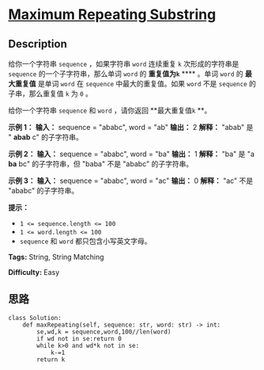 # [Maximum Repeating Substring][title]

## Description

给你一个字符串 `sequence` ，如果字符串 `word` 连续重复 `k` 次形成的字符串是 `sequence` 的一个子字符串，那么单词
`word` 的 **重复值为`k`** **** 。单词 `word` 的 **最** **大重复值** 是单词 `word` 在 `sequence`
中最大的重复值。如果 `word` 不是 `sequence` 的子串，那么重复值 `k` 为 `0` 。

给你一个字符串 `sequence` 和 `word` ，请你返回 **最大重复值`k` **。

**示例 1：**
            **输入：** sequence = "ababc", word = "ab"    **输出：** 2    **解释：** "abab" 是 " **abab** c" 的子字符串。    

**示例 2：**
            **输入：** sequence = "ababc", word = "ba"    **输出：** 1    **解释：** "ba" 是 "a **ba** bc" 的子字符串，但 "baba" 不是 "ababc" 的子字符串。    

**示例 3：**
            **输入：** sequence = "ababc", word = "ac"    **输出：** 0    **解释：** "ac" 不是 "ababc" 的子字符串。    

**提示：**

  * `1 <= sequence.length <= 100`
  * `1 <= word.length <= 100`
  * `sequence` 和 `word` 都只包含小写英文字母。


**Tags:** String, String Matching

**Difficulty:** Easy

## 思路

``` python3
class Solution:
    def maxRepeating(self, sequence: str, word: str) -> int:
        se,wd,k = sequence,word,100//len(word)
        if wd not in se:return 0
        while k>0 and wd*k not in se:
            k-=1
        return k        
```

[title]: https://leetcode-cn.com/problems/maximum-repeating-substring
